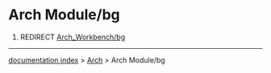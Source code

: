 # Arch Module/bg
1.  REDIRECT [Arch\_Workbench/bg](Arch_Workbench/bg.md)

---
[documentation index](../README.md) > [Arch](Arch_Workbench.md) > Arch Module/bg
